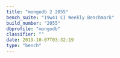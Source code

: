 ```yaml
---
title: "mongodb 2 2055"
bench_suite: "19w41 CI Weekly Benchmark"
build_number: "2055"
dbprofile: "mongodb"
classifier: ""
date: 2019-10-07T03:32:19
type: "bench"
---
```

